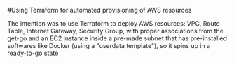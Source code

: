 #Using Terraform for automated provisioning of AWS resources

The intention was to use Terraform to deploy AWS resources: VPC, Route Table, Internet Gateway, Security Group, with proper associations from the get-go and an EC2 instance inside a pre-made subnet that has pre-installed softwares like Docker (using a "userdata template"), so it spins up in a ready-to-go state